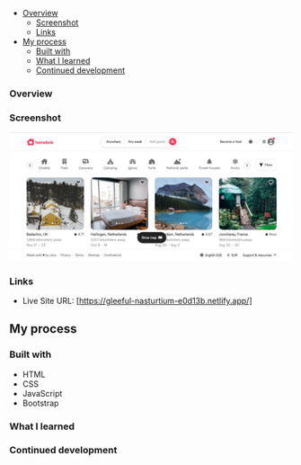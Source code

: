- [Overview](#overview)
  - [Screenshot](#screenshot)
  - [Links](#links)
- [My process](#my-process)
  - [Built with](#built-with)
  - [What I learned](#what-i-learned)
  - [Continued development](#continued-development)

### Overview


### Screenshot

![](./images/screenshot.jpg)

### Links

- Live Site URL: [https://gleeful-nasturtium-e0d13b.netlify.app/]

## My process

### Built with

- HTML
- CSS 
- JavaScript
- Bootstrap

### What I learned


### Continued development


